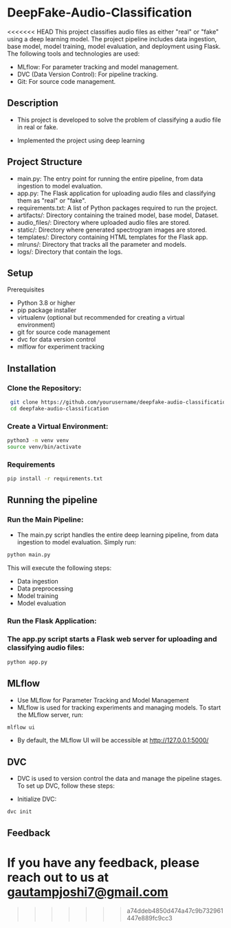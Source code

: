 # DeepFake-Audio-Classification

<<<<<<< HEAD
This project classifies audio files as either "real" or "fake" using a deep learning model. The project pipeline includes data ingestion, base model, model training, model evaluation, and deployment using Flask. The following tools and technologies are used:


* MLflow: For parameter tracking and model management.
* DVC (Data Version Control): For pipeline tracking.
* Git: For source code management.




## Description

- This project is developed to solve the problem of classifying a audio file in real or fake.

- Implemented the project using deep learning



## Project Structure


* main.py: The entry point for running the entire pipeline, from data ingestion to model evaluation.
* app.py: The Flask application for uploading audio files and classifying them as "real" or "fake".
* requirements.txt: A list of Python packages required to run the project.
* artifacts/: Directory containing the trained model, base model, Dataset.
* audio_files/: Directory where uploaded audio files are stored.
* static/: Directory where generated spectrogram images are stored.
* templates/: Directory containing HTML templates for the Flask app.
* mlruns/: Directory that tracks all the parameter and models.
* logs/: Directory that contain the logs.
## Setup

Prerequisites
* Python 3.8 or higher
* pip package installer
* virtualenv (optional but recommended for creating a virtual environment)
* git for source code management
* dvc for data version control
* mlflow for experiment tracking

## Installation

### Clone the Repository:

```bash
 git clone https://github.com/yourusername/deepfake-audio-classification.git
 cd deepfake-audio-classification
```
### Create a Virtual Environment:
```bash
python3 -m venv venv
source venv/bin/activate 

```

### Requirements
```bash 
pip install -r requirements.txt
```











## Running the pipeline

### Run the Main Pipeline:

* The main.py script handles the entire deep learning pipeline, from data ingestion to model evaluation. Simply run:

```bash
python main.py
```
This will execute the following steps:

* Data ingestion
* Data preprocessing
* Model training
* Model evaluation

### Run the Flask Application:

### The app.py script starts a Flask web server for uploading and classifying audio files:
```bash
python app.py
```

## MLflow

* Use MLflow for Parameter Tracking and Model Management
* MLflow is used for tracking experiments and managing models. To start the MLflow server, run:

```bash
mlflow ui
```
* By default, the MLflow UI will be accessible at http://127.0.0.1:5000/

## DVC

* DVC is used to version control the data and manage the pipeline stages. To set up DVC, follow these steps:

* Initialize DVC:
```bash
dvc init
```


## Feedback
If you have any feedback, please reach out to us at gautampjoshi7@gmail.com
=======
>>>>>>> a74ddeb4850d474a47c9b732961447e889fc9cc3

